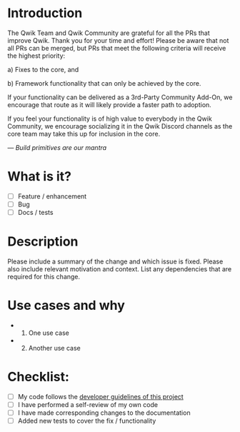 # Introduction

The Qwik Team and Qwik Community are grateful for all the PRs that improve Qwik. Thank you for your time and effort! Please be aware that not all PRs can be merged, but PRs that meet the following criteria will receive the highest priority:

a) Fixes to the core, and

b) Framework functionality that can only be achieved by the core.

If your functionality can be delivered as a 3rd-Party Community Add-On, we encourage that route as it will likely provide a faster path to adoption.

If you feel your functionality is of high value to everybody in the Qwik Community, we encourage socializing it in the Qwik Discord channels as the core team may take this up for inclusion in the core.

*— Build primitives are our mantra*

# What is it?

- [ ] Feature / enhancement
- [ ] Bug
- [ ] Docs / tests

# Description

Please include a summary of the change and which issue is fixed. Please also include relevant motivation and context. List any dependencies that are required for this change.

# Use cases and why

<!-- Actual / expected behavior if it's a bug -->

- 1. One use case
- 2. Another use case

# Checklist:

- [ ] My code follows the [developer guidelines of this project](https://github.com/BuilderIO/qwik/blob/main/CONTRIBUTING.md)
- [ ] I have performed a self-review of my own code
- [ ] I have made corresponding changes to the documentation
- [ ] Added new tests to cover the fix / functionality
